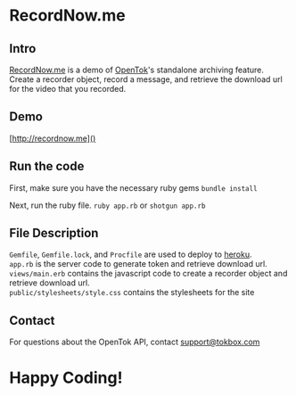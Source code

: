 RecordNow.me
===========================

## Intro
[RecordNow.me](http://RecordNow.me) is a demo of [OpenTok](http://tokbox.com)'s standalone archiving feature. Create a recorder object, record a message, and retrieve the download url for the video that you recorded.

## Demo
[http://recordnow.me]()

## Run the code
First, make sure you have the necessary ruby gems
`bundle install`

Next, run the ruby file. 
`ruby app.rb` or `shotgun app.rb`  

## File Description
`Gemfile`, `Gemfile.lock`, and `Procfile` are used to deploy to [heroku](http://heroku.com).  
`app.rb` is the server code to generate token and retrieve download url.  
`views/main.erb` contains the javascript code to create a recorder object and retrieve download url.  
`public/stylesheets/style.css` contains the stylesheets for the site  

## Contact
For questions about the OpenTok API, contact [support@tokbox.com](mailto:support@tokbox.com)

# Happy Coding!

